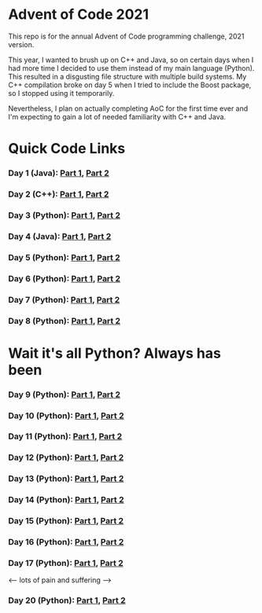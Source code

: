 # Advent of Code 2021 
This repo is for the annual Advent of Code programming challenge, 2021 version. 

This year, I wanted to brush up on C++ and Java, so on certain days when I had more time I decided to use them instead 
of my main language (Python). This resulted in a disgusting file structure with multiple build systems. 
My C++ compilation broke on day 5 when I tried to include the Boost package, so I stopped using it temporarily. 

Nevertheless, I plan on actually completing AoC for the first time ever and I'm expecting to gain a lot of needed 
familiarity with C++ and Java.

# Quick Code Links
### Day 1 (Java): [Part 1](src/main/java/Day1.java), [Part 2](src/main/java/Day1part2.java)
### Day 2 (C++): [Part 1](CppSrc/Day2.cpp), [Part 2](CppSrc/Day2part2.cpp)
### Day 3 (Python): [Part 1](PythonSrc/day3.py), [Part 2](PythonSrc/day3p2.py)
### Day 4 (Java): [Part 1](src/main/java/Day4.java), [Part 2](src/main/java/Day4p2.java)
### Day 5 (Python): [Part 1](PythonSrc/day5.py), [Part 2](PythonSrc/day5p2.py)
### Day 6 (Python): [Part 1](PythonSrc/day6.py), [Part 2](PythonSrc/day6p2.py)
### Day 7 (Python): [Part 1](PythonSrc/day7.py), [Part 2](PythonSrc/day7p2.py)
### Day 8 (Python): [Part 1](PythonSrc/day8.py), [Part 2](PythonSrc/day8p2.py)

# Wait it's all Python? Always has been
### Day 9 (Python): [Part 1](PythonSrc/day9.py), [Part 2](PythonSrc/day9p2.py)
### Day 10 (Python): [Part 1](PythonSrc/day10.py), [Part 2](PythonSrc/day10p2.py)
### Day 11 (Python): [Part 1](PythonSrc/day11.py), [Part 2](PythonSrc/day11p2.py)
### Day 12 (Python): [Part 1](PythonSrc/day12.py), [Part 2](PythonSrc/day12p2.py)
### Day 13 (Python): [Part 1](PythonSrc/day13.py), [Part 2](PythonSrc/day13p2.py)
### Day 14 (Python): [Part 1](PythonSrc/day14.py), [Part 2](PythonSrc/day14p2.py)
### Day 15 (Python): [Part 1](PythonSrc/day15.py), [Part 2](PythonSrc/day15p2.py)
### Day 16 (Python): [Part 1](PythonSrc/day16.py), [Part 2](PythonSrc/day16p2.py)
### Day 17 (Python): [Part 1](PythonSrc/day17.py), [Part 2](PythonSrc/day17p2.py)
<--
lots of pain and suffering
-->
### Day 20 (Python): [Part 1](PythonSrc/day20.py), [Part 2](PythonSrc/day20p2.py)
